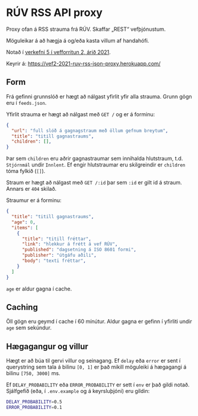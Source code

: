 # RÚV RSS API proxy

Proxy ofan á RSS strauma frá RÚV. Skaffar „REST“ vefþjónustum.

Möguleikar á að hægja á og/eða kasta villum af handahófi.

Notað í [verkefni 5 í vefforritun 2, árið 2021](https://github.com/vefforritun/vef2-2021-v5).

Keyrir á:
https://vef2-2021-ruv-rss-json-proxy.herokuapp.com/

## Form

Frá gefinni grunnslóð er hægt að nálgast yfirlit yfir alla strauma.
Grunn gögn eru í `feeds.json`.

Yfirlit strauma er hægt að nálgast með `GET /` og er á forminu:

```json
{
  "url": "full slóð á gagnagstraum með öllum gefnum breytum",
  "title": "titill gagnastraums",
  "children": [],
}
```

Þar sem `children` eru aðrir gagnastraumar sem innihalda hlutstraum, t.d.
`Stjórnmál` undir `Innlent`. Ef engir hlutstraumar eru skilgreindir er
`children` tóma fylkið (`[]`).

Straum er hægt að nálgast með `GET /:id` þar sem `:id` er gilt id á straum.
Annars er `404` skilað.

Straumur er á forminu:

```json
{
  "title": "titill gagnastraums",
  "age": 0,
  "items": [
    {
      "title": "titill fréttar",
      "link": "hlekkur á frétt á vef RÚV",
      "published": "dagsetning á ISO 8601 formi",
      "publisher": "útgáfu aðili",
      "body": "texti fréttar",
    }
  ]
}
```

`age` er aldur gagna í cache.

## Caching

Öll gögn eru geymd í cache í 60 mínútur. Aldur gagna er gefinn í
yfirliti undir `age` sem sekúndur.

## Hægagangur og villur

Hægt er að búa til gervi villur og seinagang. Ef `delay` eða `error` er sent í
querystring sem tala á bilinu `[0, 1]` er það mikill möguleiki á hægagangi á
bilinu `[750, 3000]` ms.

Ef `DELAY_PROBABILITY` eða `ERROR_PROBABILITY` er sett í `env` er það gildi
notað. Sjálfgefið (eða, í `.env.example` og á keyrsluþjóni) eru gildin:

```bash
DELAY_PROBABILITY=0.5
ERROR_PROBABILITY=0.1
```
